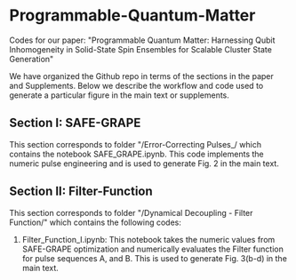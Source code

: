 # Programmable-Quantum-Matter
Codes for our paper: "Programmable Quantum Matter: Harnessing Qubit Inhomogeneity in Solid-State Spin Ensembles for Scalable Cluster State Generation"

We have organized the Github repo in terms of the sections in the paper and Supplements. Below we describe the workflow and code used to generate a particular figure in the main text or supplements.

## Section I: SAFE-GRAPE
This section corresponds to folder "/Error-Correcting Pulses_/ which contains the notebook SAFE_GRAPE.ipynb. This code implements the numeric pulse engineering and is used to generate Fig. 2 in the main text.

## Section II: Filter-Function
This section corresponds to folder "/Dynamical Decoupling - Filter Function/" which contains the following codes:

1. Filter_Function_I.ipynb: This notebook takes the numeric values from SAFE-GRAPE optimization and numerically evaluates the Filter function for pulse sequences A, and B. This is used to generate Fig. 3(b-d) in the main text.

